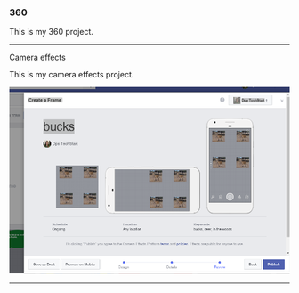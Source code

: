 ### 360

This is my 360 project.

<script src="//360.vizor.io/scripts/embed.js" data-vizorurl="https://360.vizor.io/embed/v/orxb3" ></script>

***

Camera effects

This is my camera effects project.

![bucks](https://github.com/boydchris/boydchris.github.io/blob/master/bucks.PNG?raw=true "Optional Title")

***
